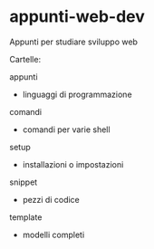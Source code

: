# appunti-web-dev
Appunti per studiare sviluppo web

Cartelle:

appunti
- linguaggi di programmazione

comandi
- comandi per varie shell

setup
- installazioni o impostazioni

snippet
- pezzi di codice

template
- modelli completi